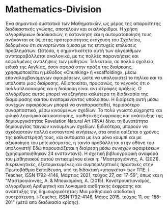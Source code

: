 # Mathematics-Division
Ένα σημαντικό συστατικό των Μαθηματικών, ως μέρος της απαραίτητης διαδικαστικής  γνώσης, αποτελούν και οι αλγόριθμοι. Η χρήση αλγοριθμικών διαδικασιών, η κατανόηση και η αυτοματοποίησή τους ανάγονται σε ύψιστης προτεραιότητας στόχευση του Σχολείου, δεδομένου ότι συναρτώνται άμεσα με τις επιτυχείς επιλύσεις προβλημάτων. Ωστόσο, η σημαντικότητα αυτή των αλγορίθμων αντιπαραβάλλεται αναλογικά, με τις πολλές παρανοήσεις και εσφαλμένες αντιλήψεις των μαθητών.
Τελευταία, σε πολλά σχολεία, ειδικά της Αγγλίας, όσον αφορά στην πράξη της διαίρεσης, χρησιμοποιείται η μέθοδος «Chunking» ή «scaffolding», μέσω επαναλαμβανόμενων αφαιρέσεων, ώστε να υπολογιστεί το πηλίκο και το υπόλοιπο μιας διαίρεσης. Αξιοποιείται, προφανώς, το γεγονός ότι ο πολλαπλασιασμός και η διαίρεση είναι αντίστροφες πράξεις. Ο αλγόριθμος αυτός μπορεί να εξηγήσει καλύτερα τη διαδικασία της διαμοίρασης και του εναπομείναντος υπολοίπου.
Η διαίρεση αυτή μέσω συνεχών αφαιρέσεων μπορεί να αναπαρασταθεί, περισσότερο συναρπαστικά, μέσω κινούμενων σχεδίων. Το πολύ γνωστό,εύχρηστο και φιλικό λογισμικό οπτικοποίησης, αισθητικής έκφρασης και ανάπτυξης της δημιουργικότητας Revelation Natural Art (RNA) δίνει τη δυνατότητα δημιουργίας ταινιών κινουμένων σχεδίων. Ειδικότερα, μπορούν να σχεδιαστούν πολλά ενσταντανέ κινήσεων, στα οποία ορίζεται ο χρόνος της καθυστέρησή τους, και αυτόματα με ένα μόνο κουμπί και με αξιοποίηση του μετεικάσματος, η ταινία προβάλλεται στην οθόνη του υπολογιστή! Εδώ παρουσιάζεται η διαίρεση μέσω συνεχών αφαιρέσεων (χρησιμοποιήθηκαν 24 ενσταντανέ).
Η σχετική βιβλιογραφική αναφορά του μαθησιακού αυτού αντικειμένου είναι η: "Μαστρογιάννης, Α. (2021). Διερευνητικές, εξατομικευμένες και συμπεριληπτικές πρακτικές στην Πρωτοβάθμια Εκπαίδευση, υπό τη διδακτική «μπαγκέτα» των ΤΠΕ. i-Teacher, ISSN 1792-4146, Μάρτιος 2021, τεύχος 27, σσ. 17-59", όπως και η "Μαστρογιάννης, Α. & Μπουκομάνη, Α. (2015). Κονστρουκτιονισμός, αλγοριθμική Αριθμητική και λογισμικά αισθητικής έκφρασης και ανάπτυξης της δημιουργικότητας: Μια μαθησιακά αποδοτική συστράτευση. i-Teacher, ISSN 1792-4146, Μάιος 2015, τεύχος 11, σσ. 186-201" (μετά απο διαδικασία κρίσης).
